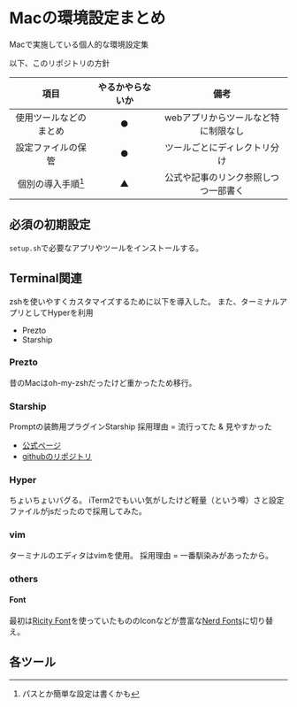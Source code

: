 # Macの環境設定まとめ

Macで実施している個人的な環境設定集

以下、このリポジトリの方針

| 項目 | やるかやらないか | 備考 |
|:-:|:-:|:-:|
|使用ツールなどのまとめ| ● | webアプリからツールなど特に制限なし |
|設定ファイルの保管| ● | ツールごとにディレクトリ分け |
| 個別の導入手順[^１] | ▲ | 公式や記事のリンク参照しつつ一部書く |

[^１]: パスとか簡単な設定は書くかも

## 必須の初期設定

`setup.sh`で必要なアプリやツールをインストールする。

## Terminal関連

zshを使いやすくカスタマイズするために以下を導入した。
また、ターミナルアプリとしてHyperを利用

- Prezto
- Starship

### Prezto

昔のMacはoh-my-zshだったけど重かったため移行。

### Starship

Promptの装飾用プラグインStarship
採用理由 = 流行ってた & 見やすかった

- [公式ページ](https://starship.rs/)
- [githubのリポジトリ](https://github.com/starship/starship)

### Hyper

ちょいちょいバグる。
iTerm2でもいい気がしたけど軽量（という噂）さと設定ファイルがjsだったので採用してみた。

### vim

ターミナルのエディタはvimを使用。
採用理由 = 一番馴染みがあったから。

### others

#### Font

最初は[Ricity Font](https://rictyfonts.github.io/)を使っていたもののIconなどが豊富な[Nerd Fonts](https://github.com/ryanoasis/nerd-fonts#font-installation)に切り替え。

## 各ツール
